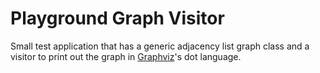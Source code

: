 # Playground Graph Visitor

Small test application that has a generic adjacency list graph class and a visitor to print out the graph in [Graphviz](http://www.graphviz.org/)'s dot language. 
